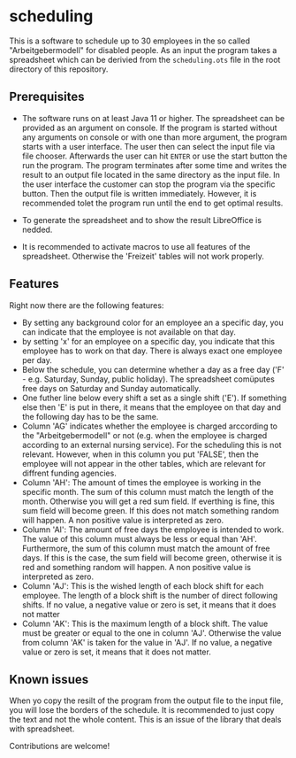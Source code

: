# scheduling

This is a software to schedule up to 30 employees in the so called "Arbeitgebermodell" for disabled people. As an input the program takes a spreadsheet which can be derivied from the ```scheduling.ots``` file in the root directory of this repository.

## Prerequisites

* The software runs on at least Java 11 or higher. The spreadsheet can be provided as an argument on console. If the program is started without any arguments on console or with one than more argument, the program starts with a user interface. The user then can select the input file via file chooser. Afterwards the user can hit ```ENTER``` or use the start button the run the program. The program terminates after some time and writes the result to an output file located in the same directory as the input file. In the user interface the customer can stop the program via the specific button. Then the output file is written immediately. However, it is recommended tolet the program run until the end to get optimal results.

* To generate the spreadsheet and to show the result LibreOffice is nedded.

* It is recommended to activate macros to use all features of the spreadsheet. Otherwise the 'Freizeit' tables will not work properly.

## Features
Right now there are the following features:

* By setting any background color for an employee an a specific day, you can indicate that the employee is not available on that day.
* by setting 'x' for an employee on a specific day, you indicate that this employee has to work on that day. There is always exact one employee per day.
* Below the schedule, you can determine whether a day as a free day ('F' - e.g. Saturday, Sunday, public holiday). The spreadsheet comüputes free days on Saturday and Sunday automatically.
* One futher line below every shift a set as a single shift ('E'). If something else then 'E' is put in there, it means that the employee on that day and the following day has to be the same.
* Column 'AG' indicates whether the employee is charged arccording to the "Arbeitgebermodell" or not (e.g. when the employee is charged according to an external nursing service). For the scheduling this is not relevant. However, when in this column you put 'FALSE', then the employee will not appear in the other tables, which are relevant for diffrent funding agencies.
* Column 'AH': The amount of times the employee is working in the specific month. The sum of this column must match the length of the month. Otherwise you will get a red sum field. If everthing is fine, this sum field will become green. If this does not match something random will happen. A non positive value is interpreted as zero.
* Column 'AI': The amount of free days the employee is intended to work. The value of this column must always be less or equal than 'AH'. Furthermore, the sum of this column must match the amount of free days. If this is the case, the sum field will become green, otherwise it is red and something random will happen. A non positive value is interpreted as zero.
* Column 'AJ': This is the wished length of each block shift for each employee. The length of a block shift is the number of direct following shifts. If no value, a negative value or zero is set, it means that it does not matter
* Column 'AK': This is the maximum length of a block shift. The value must be greater or equal to the one in column 'AJ'. Otherwise the value from column 'AK' is taken for the value in 'AJ'. If no value, a negative value or zero is set, it means that it does not matter.

## Known issues

When yo copy the resilt of the program from the output file to the input file, you will lose the borders of the schedule. It is recommended to just copy the text and not the whole content. This is an issue of the library that deals with spreadsheet.

Contributions are welcome!